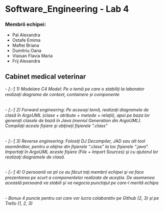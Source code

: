 # Software_Engineering - Lab 4
### Membrii echipei:
- Pal Alexandra   
- Ostafe Emima  
- Maftei Briana  
- Dumitriu  Oana
- Vlaisan Flavia Maria  
- Frij Alexandra   
 
## Cabinet medical veterinar

###### - [:white_check_mark:] 1) Modelare C4 Model: Pe o temă pe care o stabiliţi la laborator realizați diagrame de context, containere și componente 
###### - [:white_check_mark:] 2) Forward engineering: Pe aceeași temă, realizați diagramele de clasă în ArgoUML (clase + atribute + metode + relații), apoi pe baza lor generați clasele de bază în Java (meniul Generation din ArgoUML).  Compilați aceste fișiere şi obţineți fişierele ”.class” 
###### - [:white_check_mark:] 3) Reverse engineering: Folosiţi DJ Decompiler, JAD sau alt tool asemănător, pentru a obţine din fișierele “.class” la loc fişierele “.java”. Importaţi în ArgoUML aceste fişiere (File + Import Sources) şi cu ajutorul lor realizaţi diagramele de clasă. 
###### - [:white_check_mark:] 4) O persoană va şti ce au făcut toţi membrii echipei şi va face prezentarea pe scurt a componentelor realizate de aceştia. De asemenea această persoană va stabili şi va negocia punctajul pe care-l merită echipa
###### - Bonus 4 puncte pentru cei care vor lucra colaborativ pe Github (2, 3) și pe Trello (1, 2, 3)
